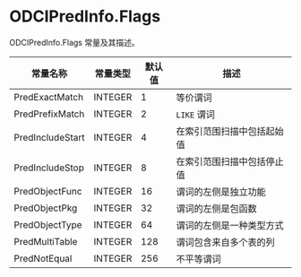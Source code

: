 ODCIPredInfo.Flags 
=======================================

ODCIPredInfo.Flags 常量及其描述。


|       常量名称       |  常量类型   | 默认值 |      描述       |
|------------------|---------|-----|---------------|
| PredExactMatch   | INTEGER | 1   | 等价谓词          |
| PredPrefixMatch  | INTEGER | 2   | `LIKE` 谓词     |
| PredIncludeStart | INTEGER | 4   | 在索引范围扫描中包括起始值 |
| PredIncludeStop  | INTEGER | 8   | 在索引范围扫描中包括停止值 |
| PredObjectFunc   | INTEGER | 16  | 谓词的左侧是独立功能    |
| PredObjectPkg    | INTEGER | 32  | 谓词的左侧是包函数     |
| PredObjectType   | INTEGER | 64  | 谓词的左侧是一种类型方式  |
| PredMultiTable   | INTEGER | 128 | 谓词包含来自多个表的列   |
| PredNotEqual     | INTEGER | 256 | 不平等谓词         |



